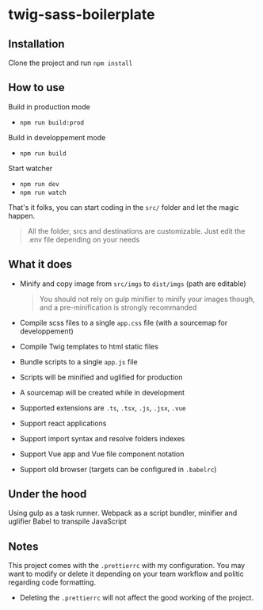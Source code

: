 # twig-sass-boilerplate

## Installation

Clone the project and run `npm install`

## How to use

Build in production mode

- `npm run build:prod`

Build in developpement mode

- `npm run build`

Start watcher

- `npm run dev`
- `npm run watch`

That's it folks, you can start coding in the `src/` folder and let the magic happen.

> All the folder, srcs and destinations are customizable. Just edit the .env file depending on your needs

## What it does

- Minify and copy image from `src/imgs` to `dist/imgs` (path are editable)

  > You should not rely on gulp minifier to minify your images though, and a pre-minification is strongly recommanded

- Compile scss files to a single `app.css` file (with a sourcemap for developpement)

- Compile Twig templates to html static files

- Bundle scripts to a single `app.js` file

- Scripts will be minified and uglified for production

- A sourcemap will be created while in development

- Supported extensions are `.ts`, `.tsx`, `.js`, `.jsx`, `.vue`

- Support react applications

- Support import syntax and resolve folders indexes

- Support Vue app and Vue file component notation

- Support old browser (targets can be configured in `.babelrc`)

## Under the hood

Using gulp as a task runner.
Webpack as a script bundler, minifier and uglifier
Babel to transpile JavaScript

## Notes

This project comes with the `.prettierrc` with my configuration. You may want to modify or delete it depending on your team workflow and politic regarding code formatting.

- Deleting the `.prettierrc` will not affect the good working of the project.
